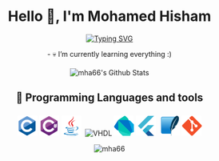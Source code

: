 
<!--
**mha66/mha66** is a ✨ _special_ ✨ repository because its `README.md` (this file) appears on your GitHub profile.

Here are some ideas to get you started:
- 🔭 I’m currently working on ...
- 🌱 I’m currently learning ...
- 👯 I’m looking to collaborate on ...
- 🤔 I’m looking for help with ...
- 💬 Ask me about ...
- 📫 How to reach me: ...
- 😄 Pronouns: ...
- ⚡ Fun fact: ...
-->


<h1 align="center">Hello 👀, I'm Mohamed Hisham</h1>
<div align="center"><a href="https://git.io/typing-svg"><img src="https://readme-typing-svg.demolab.com?font=Fira+Code&weight=500&size=21&pause=1000&color=969696&center=true&vCenter=true&random=true&width=435&lines=Computer+Engineer;" alt="Typing SVG" /></a></div>

<p align="center">
- 💀 I’m currently learning everything :) 
<br/><br/>
<img align="center" alt="mha66's Github Stats" src="https://github-readme-stats.vercel.app/api?username=mha66&show_icons=true&hide_border=true&count_private=true&bg_color=35,0b0c12,666666&title_color=969696&text_color=fff&icon_color=fff" />
</p>


<h2 align="center" style="padding-bottom:.3em;font-size:1.5em;"> 📓 Programming Languages and tools </h2>

<p align="center">
<img src="https://raw.githubusercontent.com/devicons/devicon/master/icons/c/c-original.svg" alt="c" width="40" height="40" title="C"/>
<img src="https://raw.githubusercontent.com/devicons/devicon/master/icons/csharp/csharp-original.svg" alt="csharp" width="40" height="40" title="C#"/>
<img src="https://raw.githubusercontent.com/devicons/devicon/master/icons/java/java-original.svg" alt="java" width="40" height="40" title="Java"/> 
&nbsp;<img src="https://github.com/user-attachments/assets/729d932c-8f59-4690-be6a-3634be54aa68" alt="VHDL" width="40" height="40" title="VHDL"/> 
<img src="https://raw.githubusercontent.com/devicons/devicon/master/icons/dart/dart-original.svg" alt="dart" width="40" height="40" title="Dart"/>
<img src="https://raw.githubusercontent.com/devicons/devicon/master/icons/flutter/flutter-original.svg" alt="flutter" width="40" height="40" title="Flutter"/> 
&nbsp;<img src="https://raw.githubusercontent.com/devicons/devicon/master/icons/sqlite/sqlite-original.svg" alt="SQLite" width="40" height="40" title="SQLite"/> 
<img src="https://raw.githubusercontent.com/devicons/devicon/master/icons/git/git-original.svg" alt="git" width="40" height="40" title="Git"/> 

</p>

<p align="center"><img src="https://github-readme-stats.vercel.app/api/top-langs?username=mha66&show_icons=true&bg_color=35,0b0c12,666666&&color=0e75b6&title_color=969696&text_color=fff&count_private=true&hide_border=true&locale=en&layout=donut" alt="mha66" /></p>
